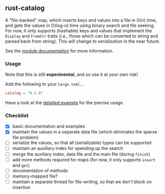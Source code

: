 ## rust-catalog

A "file-backed" map, which inserts keys and values into a file in O(n) time, and gets the values in O(log-n) time using binary search and file seeking. For now, it only supports (hashable) keys and values that implement the `Display` and `FromStr` traits (i.e., those which can be converted to string and parsed back from string). This will change to serialization in the near future.

See the [module documentation](https://wafflespeanut.github.io/rust-catalog/catalog/) for more information.

### Usage

Note that this is still **experimental**, and so use it at your own risk!

Add the following to your `Cargo.toml`...

``` toml
catalog = "0.1.0"
```

Have a look at the [detailed example](https://wafflespeanut.github.io/rust-catalog/catalog/struct.HashFile.html#examples) for the precise usage.

### Checklist
 - [x] basic documentation and examples
 - [x] maintain the values in a separate data file (which eliminates the sparse file problem)
 - [ ] serialize the values, so that all (serializable) types can be supported
 - [ ] maintain an auxiliary index for speeding up the search
 - [ ] merge the auxiliary index, data file and the main file (during `finish`)
 - [ ] add more methods required for maps (for now, it only supports `insert` and `get`)
 - [ ] documentation of methods
 - [ ] memory-mapped file?
 - [ ] maintain a separate thread for file-writing, so that we don't block on insertion

